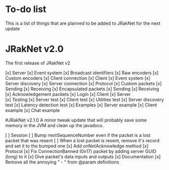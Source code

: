 # To-do list
This is a list of things that are planned to be added to JRakNet for the next update

# JRakNet v2.0
The first release of JRakNet v2

[x] Server
	[x] Event system
	[x] Broadcast identifiers
		[x] Raw encoders
		[x] Custom encoders
	[x] Client connection
[x] Client
	[x] Event system
	[x] Server discovery
	[x] Server connection
[x] Protocol
	[x] Custom packets
		[x] Sending
		[x] Receiving
	[x] Encapsulated packets
		[x] Sending
		[x] Receiving
	[x] Acknowledgement packets
	[x] Login
		[x] Client
		[x] Server		
[x] Testing
	[x] Server test
	[x] Client test
	[x] Utilities test
	[x] Server discovery test
	[x] Latency detection test
	[x] Examples
		[x] Server example
		[x] Client example
		[x] Chat example
		
#JRakNet v2.1.0
A minor tweak update that will probably save some memory in the JVM and clean up the javadocs.

[ ] Session
	[ ] Bump nextSequenceNumber even if the packet is a lost packet that was resent
	[ ] When a lost packet is resent, remove it's record and set it to the bumped one
	[x] Add onNotAcknowledge method
[x] Protocol
	[x] Fix ConnectionBanned (0x17) packet by adding server GUID (long) to it
	[x] Give packet's data inputs and outputs
[x] Documentation
	[x] Remove all the annoying " - " from @param definitions